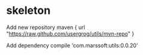 # skeleton

Add new repository
    maven { url "https://raw.github.com/usergrog/utils/mvn-repo" }
    
Add dependency
    compile 'com.marssoft:utils:0.0.20'

